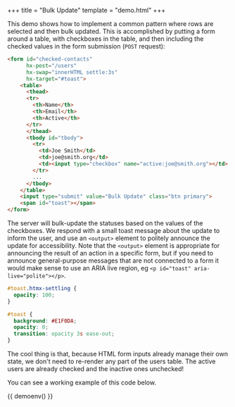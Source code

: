 +++
title = "Bulk Update"
template = "demo.html"
+++

This demo shows how to implement a common pattern where rows are selected and then bulk updated.  This is
accomplished by putting a form around a table, with checkboxes in the table, and then including the checked
values in the form submission (`POST` request):

```html
<form id="checked-contacts"
      hx-post="/users"
      hx-swap="innerHTML settle:3s"
      hx-target="#toast">
    <table>
      <thead>
      <tr>
        <th>Name</th>
        <th>Email</th>
        <th>Active</th>
      </tr>
      </thead>
      <tbody id="tbody">
        <tr>
          <td>Joe Smith</td>
          <td>joe@smith.org</td>
          <td><input type="checkbox" name="active:joe@smith.org"></td>
        </tr>
        ...
      </tbody>
    </table>
    <input type="submit" value="Bulk Update" class="btn primary">
    <span id="toast"></span>
</form>
```

The server will bulk-update the statuses based on the values of the checkboxes.
We respond with a small toast message about the update to inform the user, and
use an `<output>` element to politely announce the update for accessibility. Note
that the `<output>` element is appropriate for announcing the result of an action
in a specific form, but if you need to announce general-purpose messages that are
not connected to a form it would make sense to use an ARIA live region, eg
`<p id="toast" aria-live="polite"></p>`.

```css
#toast.htmx-settling {
  opacity: 100;
}

#toast {
  background: #E1F0DA;
  opacity: 0;
  transition: opacity 3s ease-out;
}
```

The cool thing is that, because HTML form inputs already manage their own state,
we don't need to re-render any part of the users table. The active users are
already checked and the inactive ones unchecked!

You can see a working example of this code below.

<style scoped="">
#toast.htmx-settling {
  opacity: 100;
}

#toast {
  background: #E1F0DA;
  opacity: 0;
  transition: opacity 3s ease-out;
}
</style>

{{ demoenv() }}

<script>
    //=========================================================================
    // Fake Server Side Code
    //=========================================================================

    const dataStore = (() => {
      const data = {
        "joe@smith.org": {name: 'Joe Smith', status: 'Active'},
        "angie@macdowell.org": {name: 'Angie MacDowell', status: 'Active'},
        "fuqua@tarkenton.org": {name: 'Fuqua Tarkenton', status: 'Active'},
        "kim@yee.org": {name: 'Kim Yee', status: 'Inactive'},
      };

      return {
        all() {
          return data;
        },

        activate(email) {
          if (data[email].status === 'Active') {
            return 0;
          } else {
            data[email].status = 'Active';
            return 1;
          }
        },

        deactivate(email) {
          if (data[email].status === 'Inactive') {
            return 0;
          } else {
            data[email].status = 'Inactive';
            return 1;
          }
        },
      };
    })();

    // routes
    init("/demo", function(request){
        return displayUI(dataStore.all());
    });

    /*
    Params look like:
    {"active:joe@smith.org":"on","active:angie@macdowell.org":"on","active:fuqua@tarkenton.org":"on"}
    */
    onPost("/users", function (req, params) {
      const actives = {};
      let activated = 0;
      let deactivated = 0;

      // Build a set of active users for efficient lookup
      for (const param of Object.keys(params)) {
        const nameEmail = param.split(':');
        if (nameEmail[0] === 'active') {
          actives[nameEmail[1]] = true;
        }
      }

      // Activate or deactivate users based on the lookup
      for (const email of Object.keys(dataStore.all())) {
        if (actives[email]) {
          activated += dataStore.activate(email);
        } else {
          deactivated += dataStore.deactivate(email);
        }
      }

      return `Activated ${activated} and deactivated ${deactivated} users`;
    });

    // templates
    function displayUI(contacts) {
      return `<h3>Select Rows And Activate Or Deactivate Below</h3>
               <form
                id="checked-contacts"
                hx-post="/users"
                hx-swap="innerHTML settle:3s"
                hx-target="#toast"
              >
                <table>
                  <thead>
                  <tr>
                    <th>Name</th>
                    <th>Email</th>
                    <th>Active</th>
                  </tr>
                  </thead>
                  <tbody id="tbody">
                    ${displayTable(contacts)}
                  </tbody>
                </table>
                <input type="submit" value="Bulk Update" class="btn primary">
                <output id="toast"></output>
              </form>
              <br>`;
    }

    function displayTable(contacts) {
      var txt = "";

      for (email of Object.keys(contacts)) {
        txt += `
<tr>
  <td>${contacts[email].name}</td>
  <td>${email}</td>
  <td>
    <input
      type="checkbox"
      name="active:${email}"
      ${contacts[email].status === 'Active' ? 'checked' : ''}>
  </td>
</tr>
`;
      }

      return txt;
    }
</script>
